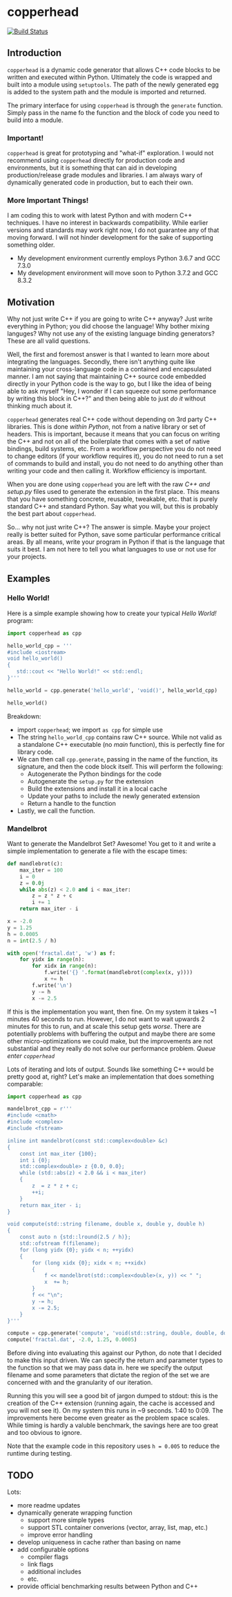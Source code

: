 # copperhead

[![Build Status](https://travis-ci.org/Lnk2past/copperhead.svg?branch=master)](https://travis-ci.org/Lnk2past/copperhead)

## Introduction

```copperhead``` is a dynamic code generator that allows C++ code blocks to be written and executed within Python. Ultimately the code is wrapped and built into a module using ```setuptools```. The path of the newly generated egg is added to the system path and the module is imported and returned.

The primary interface for using ```copperhead``` is through the ```generate``` function. Simply pass in the name fo the function and the block of code you need to build into a module.

### Important!
```copperhead``` is great for prototyping and "what-if" exploration. I would not recommend using ```copperhead``` directly for production code and environments, but it is something that can aid in developing production/release grade modules and libraries. I am always wary of dynamically generated code in production, but to each their own.

### More Important Things!
I am coding this to work with latest Python and with modern C++ techniques. I have no interest in backwards compatibility. While earlier versions and standards may work right now, I do not guarantee any of that moving forward. I will not hinder development for the sake of supporting something older.

- My development environment currently employs Python 3.6.7 and GCC 7.3.0
- My development environment will move soon to Python 3.7.2 and GCC 8.3.2

## Motivation

Why not just write C++ if you are going to write C++ anyway? Just write everything in Python; you did choose the language! Why bother mixing languges? Why not use any of the existing language binding generators? These are all valid questions.

Well, the first and foremost answer is that I wanted to learn more about integrating the languages. Secondly, there isn't anything quite like maintaining your cross-language code in a contained and encapsulated manner. I am not saying that maintaining C++ source code embedded directly in your Python code is the way to go, but I like the idea of being able to ask myself "Hey, I wonder if I can squeeze out some performance by writing this block in C++?" and then being able to just *do it* without thinking much about it.

```copperhead``` generates real C++ code without depending on 3rd party C++ libraries. This is done *within Python*, not from a native library or set of headers. This is important, because it means that you can focus on writing the C++ and not on all of the boilerplate that comes with a set of native bindings, build systems, etc. From a workflow perspective you do not need to change editors (if your workflow requires it), you do not need to run a set of commands to build and install, you do not need to do anything other than writing your code and then calling it. Workflow efficiency is important.

When you are done using ```copperhead``` you are left with the raw *C++ and setup.py* files used to generate the extension in the first place. This means that you have something concrete, reusable, tweakable, etc. that is purely standard C++ and standard Python. Say what you will, but this is probably the best part about ```copperhead```.

So... why not just write C++? The answer is simple. Maybe your project really is better suited for Python, save some particular performance critical areas. By all means, write your program in Python if that is the language that suits it best. I am not here to tell you what languages to use or not use for your projects.

## Examples
### Hello World!
Here is a simple example showing how to create your typical *Hello World!* program:

```python
import copperhead as cpp

hello_world_cpp = '''
#include <iostream>
void hello_world()
{
   std::cout << "Hello World!" << std::endl;
}'''

hello_world = cpp.generate('hello_world', 'void()', hello_world_cpp)

hello_world()
```

Breakdown:
- import ```copperhead```; we import ```as cpp``` for simple use
- The string ```hello_world_cpp``` contains raw C++ source. While not valid as a standalone C++ executable (no *main* function), this is perfectly fine for library code.
- We can then call ```cpp.generate```, passing in the name of the function, its signature, and then the code block itself. This will perform the following:
   - Autogenerate the Python bindings for the code
   - Autogenerate the ```setup.py``` for the extension
   - Build the extensions and install it in a local cache
   - Update your paths to include the newly generated extension
   - Return a handle to the function
- Lastly, we call the function. 

### Mandelbrot
Want to generate the Mandelbrot Set? Awesome! You get to it and write a simple implementation to generate a file with the escape times:
```python
def mandlebrot(c):
    max_iter = 100
    i = 0
    z = 0.0j
    while abs(z) < 2.0 and i < max_iter:
        z = z * z + c
        i += 1
    return max_iter - i

x = -2.0
y = 1.25
h = 0.0005
n = int(2.5 / h)

with open('fractal.dat', 'w') as f:
    for yidx in range(n):
        for xidx in range(n):
            f.write('{} '.format(mandlebrot(complex(x, y))))
            x += h
        f.write('\n')
        y -= h
        x -= 2.5
```

If this is the implementation you want, then fine. On my system it takes ~1 minutes 40 seconds to run. However, I do not want to wait upwards 2 minutes for this to run, and at scale this setup gets *worse*. There are potentially problems with buffering the output and maybe there are some other micro-optimizations we could make, but the improvements are not substantial and they really do not solve our performance problem. *Queue enter ```copperhead```*

Lots of iterating and lots of output. Sounds like something C++ would be pretty good at, right? Let's make an implementation that does something comparable:

```python
import copperhead as cpp

mandelbrot_cpp = r'''
#include <cmath>
#include <complex>
#include <fstream>

inline int mandelbrot(const std::complex<double> &c)
{
    const int max_iter {100};
    int i {0};
    std::complex<double> z {0.0, 0.0};
    while (std::abs(z) < 2.0 && i < max_iter)
    {
        z  = z * z + c;
        ++i;
    }
    return max_iter - i;
}

void compute(std::string filename, double x, double y, double h)
{
    const auto n {std::lround(2.5 / h)};
    std::ofstream f(filename);
    for (long yidx {0}; yidx < n; ++yidx)
    {
        for (long xidx {0}; xidx < n; ++xidx)
        {
            f << mandelbrot(std::complex<double>(x, y)) << " ";
            x  += h;
        }
        f << "\n";
        y -= h;
        x -= 2.5;
    }
}'''

compute = cpp.generate('compute', 'void(std::string, double, double, double)', mandelbrot_cpp)
compute('fractal.dat', -2.0, 1.25, 0.0005)
```

Before diving into evaluating this against our Python, do note that I decided to make this input driven. We can specify the return and parameter types to the function so that we may pass data in. here we specify the output filename and some parameters that dictate the region of the set we are concerned with and the granularity of our iteration.

Running this you will see a good bit of jargon dumped to stdout: this is the creation of the C++ extension (running again, the cache is accessed and you will not see it). On my system this runs in ~9 seconds. 1:40 to 0:09. The improvements here become even greater as the problem space scales. While timing is hardly a valuble benchmark, the savings here are too great and too obvious to ignore.

Note that the example code in this repository uses ```h = 0.005``` to reduce the runtime during testing.

## TODO
Lots:
- more readme updates
- dynamically generate wrapping function
   - support more simple types
   - support STL container converions (vector, array, list, map, etc.)
   - improve error handling
- develop uniqueness in cache rather than basing on name
- add configurable options
    - compiler flags
    - link flags
    - additional includes
    - etc.
- provide official benchmarking results between Python and C++

